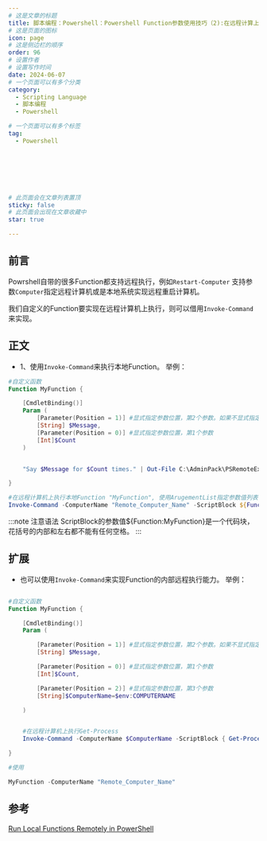 ```yaml
---
# 这是文章的标题
title: 脚本编程：Powershell：Powershell Function参数使用技巧（2):在远程计算上运行本地Function
# 这是页面的图标
icon: page
# 这是侧边栏的顺序
order: 96
# 设置作者
# 设置写作时间
date: 2024-06-07
# 一个页面可以有多个分类
category:
  - Scripting Language
  - 脚本编程
  - Powershell

# 一个页面可以有多个标签
tag:
  - Powershell



  



# 此页面会在文章列表置顶
sticky: false
# 此页面会出现在文章收藏中
star: true

---
```


## 前言

Powrshell自带的很多Function都支持远程执行，例如`Restart-Computer` 支持参数`Computer`指定远程计算机或是本地系统实现远程重启计算机。

我们自定义的Function要实现在远程计算机上执行，则可以借用`Invoke-Command`来实现。

## 正文

- 1、使用`Invoke-Command`来执行本地Function。 举例：

```Powershell
#自定义函数
Function MyFunction {

    [CmdletBinding()]
    Param (
        [Parameter(Position = 1)] #显式指定参数位置，第2个参数。如果不显式指定，默认按定义顺序排序
        [String] $Message,
        [Parameter(Position = 0)] #显式指定参数位置，第1个参数
        [Int]$Count
    )


    "Say $Message for $Count times." | Out-File C:\AdminPack\PSRemoteExec.log

}

#在远程计算机上执行本地Function "MyFunction", 使用ArugementList指定参数值列表
Invoke-Command -ComputerName "Remote_Computer_Name" -ScriptBlock ${Function:MyFunction} -ArgumentList 5,"Hello"

```
:::note 注意语法
ScriptBlock的参数值${Function:MyFunction}是一个代码块，花括号的内部和左右都不能有任何空格。
:::



## 扩展

- 也可以使用`Invoke-Command`来实现Function的内部远程执行能力。 举例：

```powershell

#自定义函数
Function MyFunction {

    [CmdletBinding()]
    Param (

        [Parameter(Position = 1)] #显式指定参数位置，第2个参数。如果不显式指定，默认按定义顺序排序
        [String] $Message,

        [Parameter(Position = 0)] #显式指定参数位置，第1个参数
        [Int]$Count,

        [Parameter(Position = 2)] #显式指定参数位置，第3个参数
        [String]$ComputerName=$env:COMPUTERNAME

    )


    #在远程计算机上执行Get-Process
    Invoke-Command -ComputerName $ComputerName -ScriptBlock { Get-Process -Name explorer} 

}

#使用

MyFunction -ComputerName "Remote_Computer_Name"

```


## 参考

[Run Local Functions Remotely in PowerShell](https://duffney.io/run-local-functions-remotely-in-powershell/)